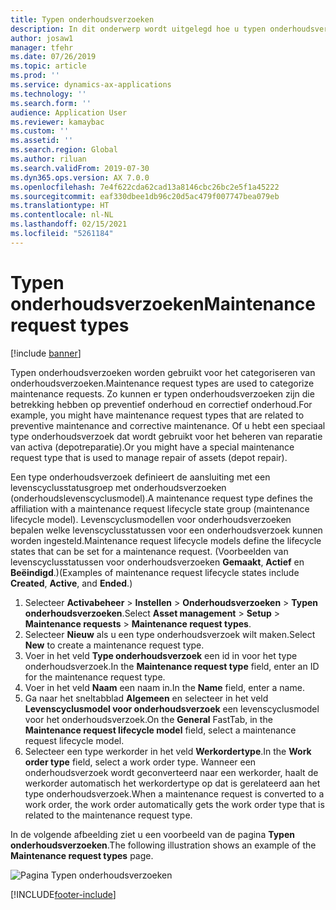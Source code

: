 ```yaml
---
title: Typen onderhoudsverzoeken
description: In dit onderwerp wordt uitgelegd hoe u typen onderhoudsverzoeken instelt in Activabeheer.
author: josaw1
manager: tfehr
ms.date: 07/26/2019
ms.topic: article
ms.prod: ''
ms.service: dynamics-ax-applications
ms.technology: ''
ms.search.form: ''
audience: Application User
ms.reviewer: kamaybac
ms.custom: ''
ms.assetid: ''
ms.search.region: Global
ms.author: riluan
ms.search.validFrom: 2019-07-30
ms.dyn365.ops.version: AX 7.0.0
ms.openlocfilehash: 7e4f622cda62cad13a8146cbc26bc2e5f1a45222
ms.sourcegitcommit: eaf330dbee1db96c20d5ac479f007747bea079eb
ms.translationtype: HT
ms.contentlocale: nl-NL
ms.lasthandoff: 02/15/2021
ms.locfileid: "5261184"
---
```

# <a name="maintenance-request-types"></a><span data-ttu-id="7b9b7-103">Typen onderhoudsverzoeken</span><span class="sxs-lookup"><span data-stu-id="7b9b7-103">Maintenance request types</span></span>

[!include [banner](../../includes/banner.md)]

 

<span data-ttu-id="7b9b7-104">Typen onderhoudsverzoeken worden gebruikt voor het categoriseren van onderhoudsverzoeken.</span><span class="sxs-lookup"><span data-stu-id="7b9b7-104">Maintenance request types are used to categorize maintenance requests.</span></span> <span data-ttu-id="7b9b7-105">Zo kunnen er typen onderhoudsverzoeken zijn die betrekking hebben op preventief onderhoud en correctief onderhoud.</span><span class="sxs-lookup"><span data-stu-id="7b9b7-105">For example, you might have maintenance request types that are related to preventive maintenance and corrective maintenance.</span></span> <span data-ttu-id="7b9b7-106">Of u hebt een speciaal type onderhoudsverzoek dat wordt gebruikt voor het beheren van reparatie van activa (depotreparatie).</span><span class="sxs-lookup"><span data-stu-id="7b9b7-106">Or you might have a special maintenance request type that is used to manage repair of assets (depot repair).</span></span>

<span data-ttu-id="7b9b7-107">Een type onderhoudsverzoek definieert de aansluiting met een levenscyclusstatusgroep met onderhoudsverzoeken (onderhoudslevenscyclusmodel).</span><span class="sxs-lookup"><span data-stu-id="7b9b7-107">A maintenance request type defines the affiliation with a maintenance request lifecycle state group (maintenance lifecycle model).</span></span> <span data-ttu-id="7b9b7-108">Levenscyclusmodellen voor onderhoudsverzoeken bepalen welke levenscyclusstatussen voor een onderhoudsverzoek kunnen worden ingesteld.</span><span class="sxs-lookup"><span data-stu-id="7b9b7-108">Maintenance request lifecycle models define the lifecycle states that can be set for a maintenance request.</span></span> <span data-ttu-id="7b9b7-109">(Voorbeelden van levenscyclusstatussen voor onderhoudsverzoeken **Gemaakt**, **Actief** en **Beëindigd**.)</span><span class="sxs-lookup"><span data-stu-id="7b9b7-109">(Examples of maintenance request lifecycle states include **Created**, **Active**, and **Ended**.)</span></span>

1. <span data-ttu-id="7b9b7-110">Selecteer **Activabeheer** \> **Instellen** \> **Onderhoudsverzoeken** \> **Typen onderhoudsverzoeken**.</span><span class="sxs-lookup"><span data-stu-id="7b9b7-110">Select **Asset management** \> **Setup** \> **Maintenance requests** \> **Maintenance request types**.</span></span>
2. <span data-ttu-id="7b9b7-111">Selecteer **Nieuw** als u een type onderhoudsverzoek wilt maken.</span><span class="sxs-lookup"><span data-stu-id="7b9b7-111">Select **New** to create a maintenance request type.</span></span>
3. <span data-ttu-id="7b9b7-112">Voer in het veld **Type onderhoudsverzoek** een id in voor het type onderhoudsverzoek.</span><span class="sxs-lookup"><span data-stu-id="7b9b7-112">In the **Maintenance request type** field, enter an ID for the maintenance request type.</span></span>
4. <span data-ttu-id="7b9b7-113">Voer in het veld **Naam** een naam in.</span><span class="sxs-lookup"><span data-stu-id="7b9b7-113">In the **Name** field, enter a name.</span></span>
5. <span data-ttu-id="7b9b7-114">Ga naar het sneltabblad **Algemeen** en selecteer in het veld **Levenscyclusmodel voor onderhoudsverzoek** een levenscyclusmodel voor het onderhoudsverzoek.</span><span class="sxs-lookup"><span data-stu-id="7b9b7-114">On the **General** FastTab, in the **Maintenance request lifecycle model** field, select a maintenance request lifecycle model.</span></span>
6. <span data-ttu-id="7b9b7-115">Selecteer een type werkorder in het veld **Werkordertype**.</span><span class="sxs-lookup"><span data-stu-id="7b9b7-115">In the **Work order type** field, select a work order type.</span></span> <span data-ttu-id="7b9b7-116">Wanneer een onderhoudsverzoek wordt geconverteerd naar een werkorder, haalt de werkorder automatisch het werkordertype op dat is gerelateerd aan het type onderhoudsverzoek.</span><span class="sxs-lookup"><span data-stu-id="7b9b7-116">When a maintenance request is converted to a work order, the work order automatically gets the work order type that is related to the maintenance request type.</span></span>

<span data-ttu-id="7b9b7-117">In de volgende afbeelding ziet u een voorbeeld van de pagina **Typen onderhoudsverzoeken**.</span><span class="sxs-lookup"><span data-stu-id="7b9b7-117">The following illustration shows an example of the **Maintenance request types** page.</span></span>

![Pagina Typen onderhoudsverzoeken](media/07-setup-for-requests.png)


[!INCLUDE[footer-include](../../../includes/footer-banner.md)]